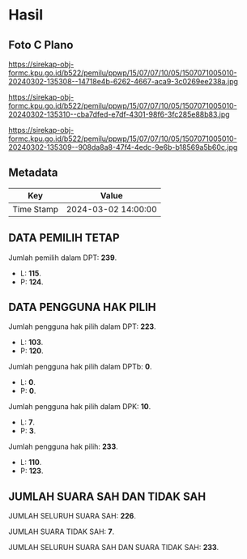 # Hasil

## Foto C Plano

https://sirekap-obj-formc.kpu.go.id/b522/pemilu/ppwp/15/07/07/10/05/1507071005010-20240302-135308--14718e4b-6262-4667-aca9-3c0269ee238a.jpg

https://sirekap-obj-formc.kpu.go.id/b522/pemilu/ppwp/15/07/07/10/05/1507071005010-20240302-135310--cba7dfed-e7df-4301-98f6-3fc285e88b83.jpg

https://sirekap-obj-formc.kpu.go.id/b522/pemilu/ppwp/15/07/07/10/05/1507071005010-20240302-135309--908da8a8-47f4-4edc-9e6b-b18569a5b60c.jpg


## Metadata

| Key        | Value               |
| ---------- | ------------------- |
| Time Stamp | 2024-03-02 14:00:00 |


## DATA PEMILIH TETAP

Jumlah pemilih dalam DPT: **239**.
 * L: **115**.
 * P: **124**.

## DATA PENGGUNA HAK PILIH

Jumlah pengguna hak pilih dalam DPT: **223**.
 * L: **103**.
 * P: **120**.

Jumlah pengguna hak pilih dalam DPTb: **0**.
 * L: **0**.
 * P: **0**.

Jumlah pengguna hak pilih dalam DPK: **10**.
 * L: **7**.
 * P: **3**.

Jumlah pengguna hak pilih: **233**.
 * L: **110**.
 * P: **123**.

## JUMLAH SUARA SAH DAN TIDAK SAH

JUMLAH SELURUH SUARA SAH: **226**.

JUMLAH SUARA TIDAK SAH: **7**.

JUMLAH SELURUH SUARA SAH DAN SUARA TIDAK SAH: **233**.


